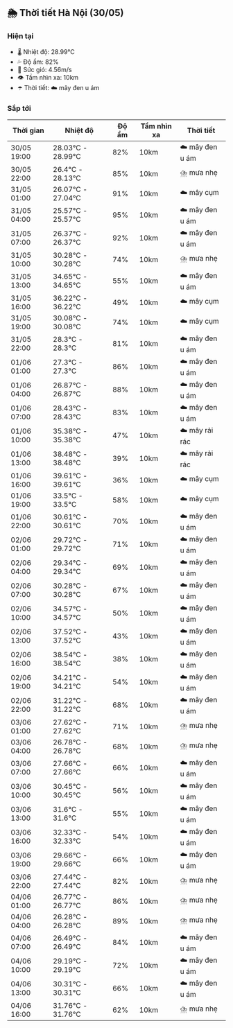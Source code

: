 ## 🌦️ Thời tiết Hà Nội (30/05)

### Hiện tại

- 🌡️ Nhiệt độ: 28.99℃
- 💦 Độ ẩm: 82%
- 💨 Sức gió: 4.56m/s
- 👁️ Tầm nhìn xa: 10km
- ☂️ Thời tiết: ☁️ mây đen u ám

### Sắp tới

| Thời gian | Nhiệt độ | Độ ẩm | Tầm nhìn xa | Thời tiết |
| --- | --- | --- | --- | --- |
| 30/05 19:00 | 28.03℃ - 28.99℃ | 82% | 10km | ☁️ mây đen u ám |
| 30/05 22:00 | 26.4℃ - 28.13℃ | 85% | 10km | ⛈️ mưa nhẹ |
| 31/05 01:00 | 26.07℃ - 27.04℃ | 91% | 10km | ☁️ mây cụm |
| 31/05 04:00 | 25.57℃ - 25.57℃ | 95% | 10km | ☁️ mây đen u ám |
| 31/05 07:00 | 26.37℃ - 26.37℃ | 92% | 10km | ☁️ mây đen u ám |
| 31/05 10:00 | 30.28℃ - 30.28℃ | 74% | 10km | ⛈️ mưa nhẹ |
| 31/05 13:00 | 34.65℃ - 34.65℃ | 55% | 10km | ☁️ mây đen u ám |
| 31/05 16:00 | 36.22℃ - 36.22℃ | 49% | 10km | ☁️ mây cụm |
| 31/05 19:00 | 30.08℃ - 30.08℃ | 74% | 10km | ☁️ mây cụm |
| 31/05 22:00 | 28.3℃ - 28.3℃ | 81% | 10km | ☁️ mây đen u ám |
| 01/06 01:00 | 27.3℃ - 27.3℃ | 86% | 10km | ☁️ mây đen u ám |
| 01/06 04:00 | 26.87℃ - 26.87℃ | 88% | 10km | ☁️ mây đen u ám |
| 01/06 07:00 | 28.43℃ - 28.43℃ | 83% | 10km | ☁️ mây đen u ám |
| 01/06 10:00 | 35.38℃ - 35.38℃ | 47% | 10km | ☁️ mây rải rác |
| 01/06 13:00 | 38.48℃ - 38.48℃ | 39% | 10km | ☁️ mây rải rác |
| 01/06 16:00 | 39.61℃ - 39.61℃ | 36% | 10km | ☁️ mây cụm |
| 01/06 19:00 | 33.5℃ - 33.5℃ | 58% | 10km | ☁️ mây cụm |
| 01/06 22:00 | 30.61℃ - 30.61℃ | 70% | 10km | ☁️ mây đen u ám |
| 02/06 01:00 | 29.72℃ - 29.72℃ | 71% | 10km | ☁️ mây đen u ám |
| 02/06 04:00 | 29.34℃ - 29.34℃ | 69% | 10km | ☁️ mây đen u ám |
| 02/06 07:00 | 30.28℃ - 30.28℃ | 67% | 10km | ☁️ mây đen u ám |
| 02/06 10:00 | 34.57℃ - 34.57℃ | 50% | 10km | ☁️ mây đen u ám |
| 02/06 13:00 | 37.52℃ - 37.52℃ | 43% | 10km | ☁️ mây đen u ám |
| 02/06 16:00 | 38.54℃ - 38.54℃ | 38% | 10km | ☁️ mây đen u ám |
| 02/06 19:00 | 34.21℃ - 34.21℃ | 54% | 10km | ☁️ mây đen u ám |
| 02/06 22:00 | 31.22℃ - 31.22℃ | 68% | 10km | ☁️ mây đen u ám |
| 03/06 01:00 | 27.62℃ - 27.62℃ | 71% | 10km | ⛈️ mưa nhẹ |
| 03/06 04:00 | 26.78℃ - 26.78℃ | 68% | 10km | ⛈️ mưa nhẹ |
| 03/06 07:00 | 27.66℃ - 27.66℃ | 66% | 10km | ☁️ mây đen u ám |
| 03/06 10:00 | 30.45℃ - 30.45℃ | 56% | 10km | ☁️ mây đen u ám |
| 03/06 13:00 | 31.6℃ - 31.6℃ | 55% | 10km | ☁️ mây đen u ám |
| 03/06 16:00 | 32.33℃ - 32.33℃ | 54% | 10km | ☁️ mây đen u ám |
| 03/06 19:00 | 29.66℃ - 29.66℃ | 66% | 10km | ☁️ mây đen u ám |
| 03/06 22:00 | 27.44℃ - 27.44℃ | 82% | 10km | ⛈️ mưa nhẹ |
| 04/06 01:00 | 26.77℃ - 26.77℃ | 86% | 10km | ⛈️ mưa nhẹ |
| 04/06 04:00 | 26.28℃ - 26.28℃ | 89% | 10km | ⛈️ mưa nhẹ |
| 04/06 07:00 | 26.49℃ - 26.49℃ | 84% | 10km | ☁️ mây đen u ám |
| 04/06 10:00 | 29.19℃ - 29.19℃ | 72% | 10km | ☁️ mây đen u ám |
| 04/06 13:00 | 30.31℃ - 30.31℃ | 66% | 10km | ☁️ mây đen u ám |
| 04/06 16:00 | 31.76℃ - 31.76℃ | 62% | 10km | ⛈️ mưa nhẹ |
